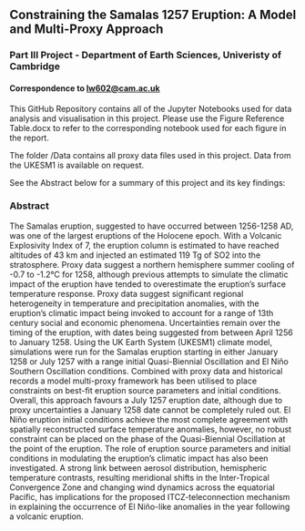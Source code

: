 ## Constraining the Samalas 1257 Eruption: A Model and Multi-Proxy Approach

### Part III Project - Department of Earth Sciences, Univeristy of Cambridge

#### Correspondence to lw602@cam.ac.uk

This GitHub Repository contains all of the Jupyter Notebooks used for data analysis and visualisation in this project. Please use the Figure Reference Table.docx to refer to the corresponding notebook used for each figure in the report. 

The folder /Data contains all proxy data files used in this project. Data from the UKESM1 is available on request.

See the Abstract below for a summary of this project and its key findings:

### Abstract

The Samalas eruption, suggested to have occurred between 1256-1258 AD, was one of the largest eruptions of the Holocene epoch. With a Volcanic Explosivity Index of 7, the eruption column is estimated to have reached altitudes of 43 km and injected an estimated 119 Tg of SO2 into the stratosphere. Proxy data suggest a northern hemisphere summer cooling of -0.7 to -1.2°C for 1258, although previous attempts to simulate the climatic impact of the eruption have tended to overestimate the eruption’s surface temperature response. Proxy data suggest significant regional heterogeneity in temperature and precipitation anomalies, with the eruption’s climatic impact being invoked to account for a range of 13th century social and economic phenomena. Uncertainties remain over the timing of the eruption, with dates being suggested from between April 1256 to January 1258. Using the UK Earth System (UKESM1) climate model, simulations were run for the Samalas eruption starting in either January 1258 or July 1257 with a range initial Quasi-Biennial Oscillation and El Niño Southern Oscillation conditions. Combined with proxy data and historical records a model multi-proxy framework has been utilised to place constraints on best-fit eruption source parameters and initial conditions. Overall, this approach favours a July 1257 eruption date, although due to proxy uncertainties a January 1258 date cannot be completely ruled out. El Niño eruption initial conditions achieve the most complete agreement with spatially reconstructed surface temperature anomalies, however, no robust constraint can be placed on the phase of the Quasi-Biennial Oscillation at the point of the eruption. The role of eruption source parameters and initial conditions in modulating the eruption’s climatic impact has also been investigated. A strong link between aerosol distribution, hemispheric temperature contrasts, resulting meridional shifts in the Inter-Tropical Convergence Zone and changing wind dynamics across the equatorial Pacific, has implications for the proposed ITCZ-teleconnection mechanism in explaining the occurrence of El Niño-like anomalies in the year following a volcanic eruption.
